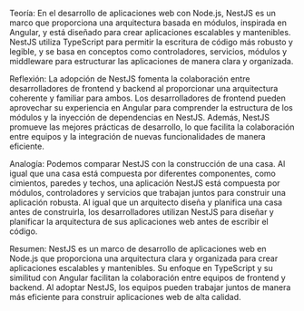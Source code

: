 Teoría: En el desarrollo de aplicaciones web con Node.js, NestJS es un marco que proporciona una arquitectura basada en módulos, inspirada en Angular, y está diseñado para crear aplicaciones escalables y mantenibles. NestJS utiliza TypeScript para permitir la escritura de código más robusto y legible, y se basa en conceptos como controladores, servicios, módulos y middleware para estructurar las aplicaciones de manera clara y organizada.

Reflexión: La adopción de NestJS fomenta la colaboración entre desarrolladores de frontend y backend al proporcionar una arquitectura coherente y familiar para ambos. Los desarrolladores de frontend pueden aprovechar su experiencia en Angular para comprender la estructura de los módulos y la inyección de dependencias en NestJS. Además, NestJS promueve las mejores prácticas de desarrollo, lo que facilita la colaboración entre equipos y la integración de nuevas funcionalidades de manera eficiente.

Analogía: Podemos comparar NestJS con la construcción de una casa. Al igual que una casa está compuesta por diferentes componentes, como cimientos, paredes y techos, una aplicación NestJS está compuesta por módulos, controladores y servicios que trabajan juntos para construir una aplicación robusta. Al igual que un arquitecto diseña y planifica una casa antes de construirla, los desarrolladores utilizan NestJS para diseñar y planificar la arquitectura de sus aplicaciones web antes de escribir el código.

Resumen: NestJS es un marco de desarrollo de aplicaciones web en Node.js que proporciona una arquitectura clara y organizada para crear aplicaciones escalables y mantenibles. Su enfoque en TypeScript y su similitud con Angular facilitan la colaboración entre equipos de frontend y backend. Al adoptar NestJS, los equipos pueden trabajar juntos de manera más eficiente para construir aplicaciones web de alta calidad.